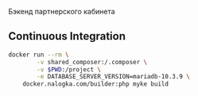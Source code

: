Бэкенд партнерского кабинета


## Continuous Integration

```sh
docker run --rm \
        -v shared_composer:/.composer \
        -v $PWD:/project \
        -e DATABASE_SERVER_VERSION=mariadb-10.3.9 \
    docker.nalogka.com/builder:php myke build
```
